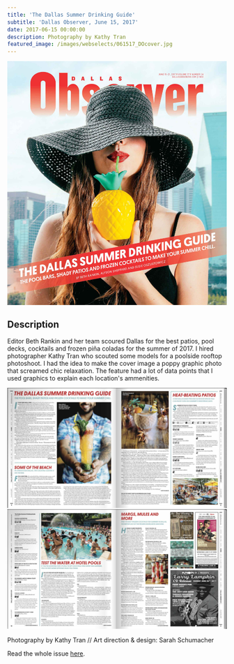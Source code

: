 ```yaml
---
title: 'The Dallas Summer Drinking Guide'
subtitle: 'Dallas Observer, June 15, 2017'
date: 2017-06-15 00:00:00
description: Photography by Kathy Tran
featured_image: /images/webselects/061517_DOcover.jpg
---
```


![](/images/webselects/061517_DOcover.jpg)

## Description

Editor Beth Rankin and her team scoured Dallas for the best patios, pool decks, cocktails and frozen piña coladas for the summer of 2017. I hired photographer Kathy Tran who scouted some models for a poolside rooftop photoshoot. I had the idea to make the cover image a poppy graphic photo that screamed chic relaxation. The feature had a lot of data points that I used graphics to explain each location's ammenities.

![](/images/webselects/2017_drinking-1.jpg)
![](/images/webselects/2017_drinking-2.jpg)

Photography by Kathy Tran // Art direction & design: Sarah Schumacher

Read the whole issue [here](https://www.dallasobserver.com/topic/summer-2017-drinking-guide-9535735). 